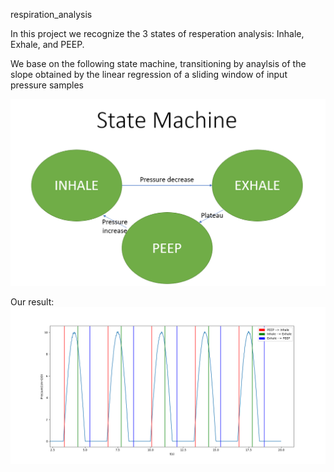 respiration_analysis

In this project we recognize the 3 states of resperation analysis:
Inhale, Exhale, and PEEP.

We base on the following state machine, transitioning by anaylsis of the slope obtained by the linear regression of a sliding window of input pressure samples

![state machine](images/state_machine.png)

Our result:
![result](images/result.png)